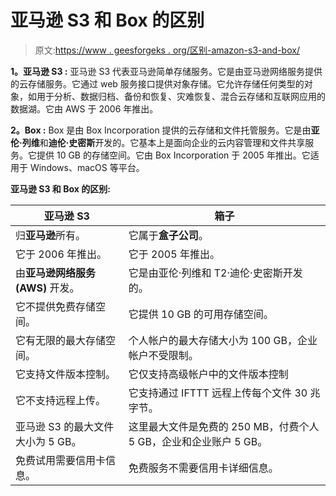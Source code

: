 # 亚马逊 S3 和 Box 的区别

> 原文:[https://www . geesforgeks . org/区别-amazon-s3-and-box/](https://www.geeksforgeeks.org/difference-between-amazon-s3-and-box/)

**1。亚马逊 S3 :**
亚马逊 S3 代表亚马逊简单存储服务。它是由亚马逊网络服务提供的云存储服务。它通过 web 服务接口提供对象存储。它允许存储任何类型的对象，如用于分析、数据归档、备份和恢复、灾难恢复、混合云存储和互联网应用的数据湖。它由 AWS 于 2006 年推出。

**2。Box :**
Box 是由 Box Incorporation 提供的云存储和文件托管服务。它是由**亚伦·列维**和**迪伦·史密斯**开发的。它基本上是面向企业的云内容管理和文件共享服务。它提供 10 GB 的存储空间。它由 Box Incorporation 于 2005 年推出。它适用于 Windows、macOS 等平台。

**亚马逊 S3 和 Box 的区别:**

<center>

| 亚马逊 S3 | 箱子 |
| --- | --- |
| 归**亚马逊**所有。 | 它属于**盒子公司**。 |
| 它于 2006 年推出。 | 它于 2005 年推出。 |
| 由**亚马逊网络服务(AWS)** 开发。 | 它是由亚伦·列维和 T2·迪伦·史密斯开发的。 |
| 它不提供免费存储空间。 | 它提供 10 GB 的可用存储空间。 |
| 它有无限的最大存储空间。 | 个人帐户的最大存储大小为 100 GB，企业帐户不受限制。 |
| 它支持文件版本控制。 | 它仅支持高级帐户中的文件版本控制 |
| 它不支持远程上传。 | 它支持通过 IFTTT 远程上传每个文件 30 兆字节。 |
| 亚马逊 S3 的最大文件大小为 5 GB。 | 这里最大文件是免费的 250 MB，付费个人 5 GB，企业和企业账户 5 GB。 |
| 免费试用需要信用卡信息。 | 免费服务不需要信用卡详细信息。 |

</center>